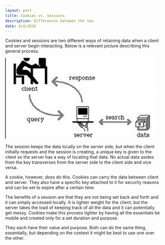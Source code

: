 ```yaml
---
layout: post
title: Cookies vs. Sessions
description: Differences between the two
date: 4/4/2016
---
```


Cookies and sessions are two different ways of retaining data when a client and server begin interacting. Below is a relevant picture describing this general process.

![transfer](/assets/post-images/client-server-computing.jpg)

The session keeps the data locally on the server side, but when the client initially requests and the session is creating, a unique key is given to the client so the server has a way of locating that data. No actual data asides from the key transverses from the server side to the client side and vice versa.

A cookie, however, *does* do this. Cookies can carry the data between client and server. They also have a specific key attached to it for security reasons and can be set to expire after a certain time.

The benefits of a session are that they are not being set back and forth and it can simply accessed locally. It is lighter weight for the client, but the server takes the load of keeping track of all the data and it can potentially get messy. Cookies make this process tighter by having all the essentials be mobile and created only for a set duration and purpose.

They each have their value and purpose. Both can do the same thing, essentially, but depending on the context it might be best to use one over the other.
